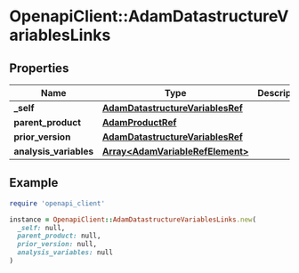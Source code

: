 # OpenapiClient::AdamDatastructureVariablesLinks

## Properties

| Name | Type | Description | Notes |
| ---- | ---- | ----------- | ----- |
| **_self** | [**AdamDatastructureVariablesRef**](AdamDatastructureVariablesRef.md) |  | [optional] |
| **parent_product** | [**AdamProductRef**](AdamProductRef.md) |  | [optional] |
| **prior_version** | [**AdamDatastructureVariablesRef**](AdamDatastructureVariablesRef.md) |  | [optional] |
| **analysis_variables** | [**Array&lt;AdamVariableRefElement&gt;**](AdamVariableRefElement.md) |  | [optional] |

## Example

```ruby
require 'openapi_client'

instance = OpenapiClient::AdamDatastructureVariablesLinks.new(
  _self: null,
  parent_product: null,
  prior_version: null,
  analysis_variables: null
)
```

